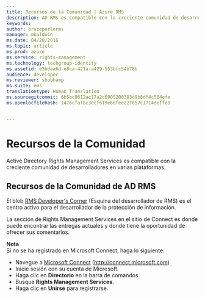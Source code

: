 ```yaml
---
title: Recursos de la Comunidad | Azure RMS
description: AD RMS es compatible con la creciente comunidad de desarrolladores en varias plataformas.
keywords: 
author: bruceperlerms
manager: mbaldwin
ms.date: 04/28/2016
ms.topic: article
ms.prod: azure
ms.service: rights-management
ms.technology: techgroup-identity
ms.assetid: e3bdaa6d-e8ca-421a-a429-553bfc54b78b
audience: developer
ms.reviewer: shubhamp
ms.suite: ems
translationtype: Human Translation
ms.sourcegitcommit: 6b5bc9612ac17a2d6905200383d9b8df4c504efe
ms.openlocfilehash: 1476cfafbc3ecf619e66fee22f657c1714deffe8


---
```


# Recursos de la Comunidad

Active Directory Rights Management Services es compatible con la creciente comunidad de desarrolladores en varias plataformas.

## Recursos de la Comunidad de AD RMS

El blob [RMS Developer's Corner](http://blogs.msdn.com/b/rms/) (Esquina del desarrollador de RMS) es el centro activo para el desarrollador de la protección de información.

La sección de Rights Management Services en el sitio de Connect es donde puede encontrar las entregas actuales y donde tiene la oportunidad de ofrecer sus comentarios.

**Nota**  
Si no se ha registrado en Microsoft Connect, haga lo siguiente:

-   Navegue a [Microsoft Connect](http://connect.microsoft.com) (http://connect.microsoft.com)
-   Inicie sesión con su cuenta de Microsoft.
-   Haga clic en **Directorio** en la barra de comandos.
-   Busque **Rights Management Services**.
-   Haga clic en **Unirse** para registrarse.

 

 

 






<!--HONumber=Jun16_HO4-->


